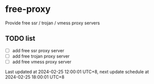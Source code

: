 
# free-proxy
Provide free ssr / trojan / vmess proxy servers


## TODO list
- [ ] add free ssr proxy server
- [ ] add free trojan proxy server
- [ ] add free vmess proxy server

Last updated at 2024-02-25 12:00:01 UTC+8, next update schedule at 2024-02-25 18:00:01 UTC+8

